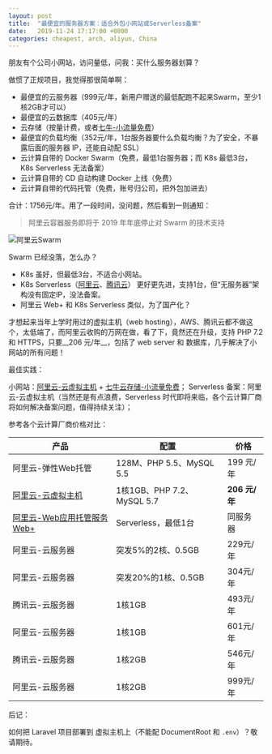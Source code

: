 ```yaml
---
layout: post
title:  "最便宜的服务器方案：适合外包小网站或Serverless备案"
date:   2019-11-24 17:17:00 +0800
categories: cheapest, arch, aliyun, China
---
```


朋友有个公司小网站，访问量低，问我：买什么服务器划算？

做惯了正规项目，我觉得那很简单啊：

- 最便宜的云服务器（999元/年，新用户赠送的最低配跑不起来Swarm，至少1核2GB才可以）
- 最便宜的云数据库（405元/年） 
- 云存储（按量计费，或者[七牛-小流量免费](https://portal.qiniu.com/signup?code=1h6w1ounb13yp)）
- 最便宜的负载均衡（352元/年，1台服务器要什么负载均衡？为了安全，不暴露后面的服务器 IP，还能自动配 SSL）
- 云计算自带的 Docker Swarm（免费，最低1台服务器；而 K8s 最低3台，K8s Serverless 无法备案）
- 云计算自带的 CD 自动构建 Docker 上线（免费）
- 云计算自带的代码托管（免费，账号归公司，把外包加进去）

合计：1756元/年。用了一段时间，没问题，然后看到一则通知：

> 阿里云容器服务即将于 2019 年年底停止对 Swarm 的技术支持

![阿里云Swarm](https://user-images.githubusercontent.com/4971414/69491803-246a7180-0ed5-11ea-80ad-c958eee6ea01.png)

Swarm 已经没落，怎么办？

- K8s 虽好，但最低3台，不适合小网站。
- K8s Serverless（[阿里云](https://www.aliyun.com/product/eci?userCode=vt3zcwxg)、[腾讯云](https://cloud.tencent.com/product/cis)） 更好更先进，支持1台，但“无服务器”架构没有固定IP，没法备案。
- 阿里云 Web+ 和 K8s Serverless 类似，为了国产化？

才想起来当年上学时用过的虚拟主机（web hosting），AWS、腾讯云都不做这个，太低端了，而阿里云收购的万网在做，看了下，竟然还在升级，支持 PHP 7.2 和 HTTPS，只要__206 元/年__，包括了 web server 和 数据库，几乎解决了小网站的所有问题！

最佳实践：

小网站：[阿里云-云虚拟主机](https://promotion.aliyun.com/ntms/yunparter/invite.html?userCode=vt3zcwxg) + [七牛云存储-小流量免费](https://portal.qiniu.com/signup?code=1h6w1ounb13yp)；
Serverless 备案：阿里云-云虚拟主机（当然还是有点浪费，Serverless 时代即将来临，各个云计算厂商将如何解决备案问题，值得持续关注）；

参考各个云计算厂商价格对比：

产品 | 配置 | 价格
--------------|-------|------
阿里云-弹性Web托管 | 128M、PHP 5.5、MySQL 5.5 | 199 元/年
[阿里云-云虚拟主机](https://wanwang.aliyun.com/hosting?userCode=vt3zcwxg) | 1核1GB、PHP 7.2、MySQL 5.7 | __206 元/年__
[阿里云-Web应用托管服务Web+](https://www.aliyun.com/product/webx?userCode=vt3zcwxg) | Serverless，最低1台 | 同服务器
阿里云-云服务器 | 突发5%的2核、0.5GB | 229元/年
阿里云-云服务器 | 突发20%的1核、0.5GB | 304元/年
腾讯云-云服务器 | 1核1GB | 493元/年
阿里云-云服务器 | 1核1GB | 601元/年
腾讯云-云服务器 | 1核2GB | 546元/年
阿里云-云服务器 | 1核2GB | 999元/年

后记：

如何把 Laravel 项目部署到 虚拟主机上（不能配 DocumentRoot 和 `.env`）？敬请期待。
